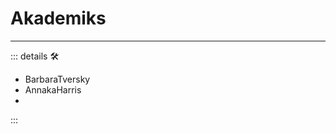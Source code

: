 # Akademiks

---

<!-- =================================================== -->
<!-- =================================================== -->
<!-- =================================================== -->
<!-- =================================================== -->
<!-- =================================================== -->
::: details 🛠

- BarbaraTversky
- AnnakaHarris
-

:::
